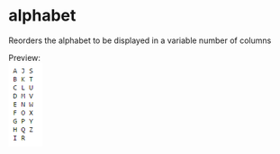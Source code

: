 # alphabet
Reorders the alphabet to be displayed in a variable number of columns

Preview:<br/>
![Preview](https://github.com/ppalmtag/alphabet/blob/master/readme/preview.PNG)
